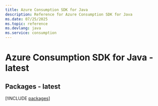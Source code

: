 ```yaml
---
title: Azure Consumption SDK for Java
description: Reference for Azure Consumption SDK for Java
ms.date: 07/25/2025
ms.topic: reference
ms.devlang: java
ms.service: consumption
---
```

# Azure Consumption SDK for Java - latest
## Packages - latest
[!INCLUDE [packages](consumption-index.md)]
